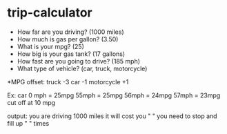trip-calculator
==============

 * How far are you driving? (1000 miles)
 * How much is gas per gallon? (3.50)
 * What is your mpg? (25)
 * How big is your gas tank? (17 gallons)
 * How fast are you going to drive? (185 mph)
 * What type of vehicle? (car, truck, motorcycle)

 *MPG offset:
      truck -3
      car -1
      motorcycle +1

 Ex: car 0 mph = 25mpg
         55mph = 25mpg
         56mph = 24mpg
         57mph = 23mpg
         cut off at 10 mpg

output: you are driving 1000 miles
        it will cost you " "
        you need to stop and fill up " " times

